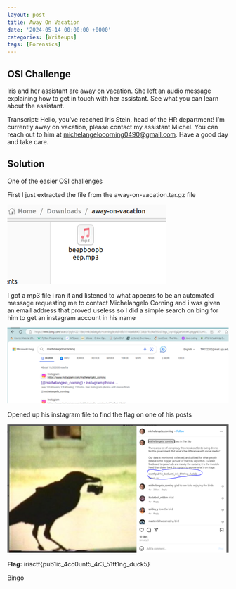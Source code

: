 ```yaml
---
layout: post
title: Away On Vacation
date: '2024-05-14 00:00:00 +0000'
categories: [Writeups]
tags: [Forensics]  
---
```


## OSI Challenge

Iris and her assistant are away on vacation. She left an audio message explaining how to get in touch with her assistant. See what you can learn about the assistant.

Transcript: Hello, you’ve reached Iris Stein, head of the HR department! I’m currently away on vacation, please contact my assistant Michel. You can reach out to him at michelangelocorning0490@gmail.com. Have a good day and take care.

## Solution

One of the easier OSI challenges

First I just extracted the file from the away-on-vacation.tar.gz file

![mp3file](/assets/img/AwayOnVacation/beepboopbeep.PNG)

I got a mp3 file i ran it and listened to what appears to be an automated message requesting me to contact Michelangelo Corning and i was given an email address that proved useless so I did a simple search on bing for him to get an instagram account in his name

![websearch](/assets/img/AwayOnVacation/bingsearch.PNG)

Opened up his instagram file to find the flag on one of his posts

![instagrampost](/assets/img/AwayOnVacation/instagrampost.PNG)

**Flag:** irisctf{pub1ic_4cc0unt5_4r3_51tt1ng_duck5}

Bingo
